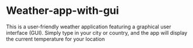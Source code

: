 # Weather-app-with-gui
This is a user-friendly weather application featuring a graphical user interface (GUI). Simply type in your city or country, and the app will display the current temperature for your location
